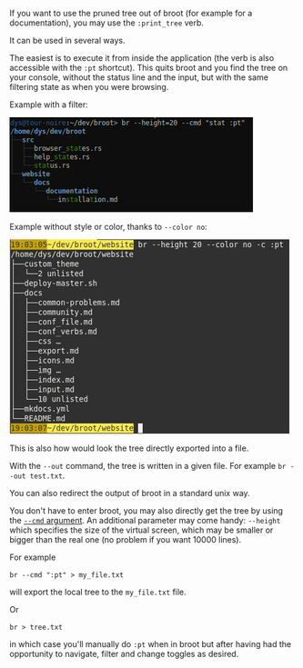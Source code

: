 
If you want to use the pruned tree out of broot (for example for a documentation), you may use the `:print_tree` verb.

It can be used in several ways.

The easiest is to execute it from inside the application (the verb is also accessible with the `:pt` shortcut). This quits broot and you find the tree on your console, without the status line and the input, but with the same filtering state as when you were browsing.


Example with a filter:

![exported styled tree](img/20190321-cmd-pt-styled.png)

Example without style or color, thanks to `--color no`:

![exported unstyled tree](img/20210222-cmd-pt-unstyled.png)

This is also how would look the tree directly exported into a file.

With the `--out` command, the tree is written in a given file. For example `br --out test.txt`.

You can also  redirect the output of broot in a standard unix way.

You don't have to enter broot, you may also directly get the tree by using the [`--cmd` argument](../launch/#the-cmd-launch-argument). An additional parameter may come handy: `--height` which specifies the size of the virtual screen, which may be smaller or bigger than the real one (no problem if you want 10000 lines).

For example

    br --cmd ":pt" > my_file.txt

will export the local tree to the `my_file.txt` file.

Or

    br > tree.txt

in which case you'll manually do `:pt` when in broot but after having had the opportunity to navigate, filter and change toggles as desired.

